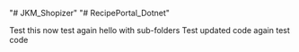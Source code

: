 "# JKM_Shopizer" 
"# RecipePortal_Dotnet" 


Test this now
test again
hello
with sub-folders
Test
updated code
again
test code
